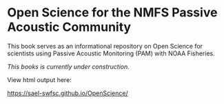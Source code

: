 # Open Science for the NMFS Passive Acoustic Community

This book serves as an informational repository on Open Science for scientists using Passive Acoustic Monitoring (PAM) with NOAA Fisheries.

*This books is currently under construction.*

View html output here:

<https://sael-swfsc.github.io/OpenScience/>
